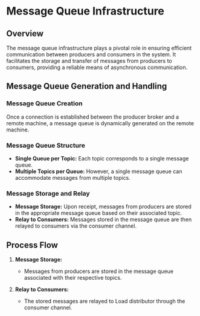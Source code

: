 # Message Queue Infrastructure

## Overview

The message queue infrastructure plays a pivotal role in ensuring efficient communication between producers and consumers in the system. It facilitates the storage and transfer of messages from producers to consumers, providing a reliable means of asynchronous communication.

## Message Queue Generation and Handling

### Message Queue Creation

Once a connection is established between the producer broker and a remote machine, a message queue is dynamically generated on the remote machine.

### Message Queue Structure

   - **Single Queue per Topic:** Each topic corresponds to a single message queue.
   - **Multiple Topics per Queue:** However, a single message queue can accommodate messages from multiple topics.

### Message Storage and Relay

   - **Message Storage:** Upon receipt, messages from producers are stored in the appropriate message queue based on their associated topic.
   - **Relay to Consumers:** Messages stored in the message queue are then relayed to consumers via the consumer channel.

## Process Flow

1. **Message Storage:**
   - Messages from producers are stored in the message queue associated with their respective topics.

2. **Relay to Consumers:**
   - The stored messages are relayed to Load distributor through the consumer channel.